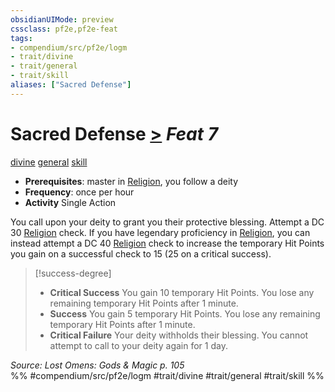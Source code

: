 ```yaml
---
obsidianUIMode: preview
cssclass: pf2e,pf2e-feat
tags:
- compendium/src/pf2e/logm
- trait/divine
- trait/general
- trait/skill
aliases: ["Sacred Defense"]
---
```

# Sacred Defense  [>](../../Rules/core-rulebook/chapter-9-playing-the-game.md#Actions "Single Action") *Feat 7*  
[divine](../../Rules/traits/divine.md)  [general](../../Rules/traits/general.md)  [skill](../../Rules/traits/skill.md)  

- **Prerequisites**: master in [Religion](../skills.md#Religion), you follow a deity
- **Frequency**: once per hour
- **Activity** Single Action

You call upon your deity to grant you their protective blessing. Attempt a DC 30 [Religion](../skills.md#Religion) check. If you have legendary proficiency in [Religion](../skills.md#Religion), you can instead attempt a DC 40 [Religion](../skills.md#Religion) check to increase the temporary Hit Points you gain on a successful check to 15 (25 on a critical success).

> [!success-degree] 
> - **Critical Success** You gain 10 temporary Hit Points. You lose any remaining temporary Hit Points after 1 minute.
> - **Success** You gain 5 temporary Hit Points. You lose any remaining temporary Hit Points after 1 minute.
> - **Critical Failure** Your deity withholds their blessing. You cannot attempt to call to your deity again for 1 day.

*Source: Lost Omens: Gods & Magic p. 105*  
%% #compendium/src/pf2e/logm #trait/divine #trait/general #trait/skill %%